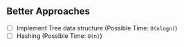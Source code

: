 ## Better Approaches

- [ ] Implement Tree data structure (Possible Time: `O(nlogn)`)
- [ ] Hashing (Possible Time: `O(n)`)
